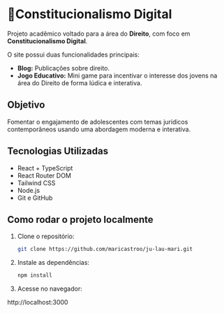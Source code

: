 # 📘Constitucionalismo Digital

Projeto acadêmico voltado para a área do **Direito**, com foco em **Constitucionalismo Digital**. 

O site possui duas funcionalidades principais:

- **Blog:** Publicações sobre direito.
- **Jogo Educativo:** Mini game para incentivar o interesse dos jovens na área do Direito de forma lúdica e interativa.

## Objetivo

Fomentar o engajamento de adolescentes com temas jurídicos contemporâneos usando uma abordagem moderna e interativa.

## Tecnologias Utilizadas

- React + TypeScript
- React Router DOM
- Tailwind CSS
- Node.js
- Git e GitHub

## Como rodar o projeto localmente

1. Clone o repositório:
   ```bash
   git clone https://github.com/maricastroo/ju-lau-mari.git
    ```

2. Instale as dependências:
    ```bash
    npm install
    ```

3. Acesse no navegador:

http://localhost:3000
